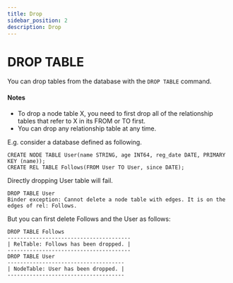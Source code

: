 ```yaml
---
title: Drop
sidebar_position: 2
description: Drop
---
```


# DROP TABLE
You can drop tables from the database with the `DROP TABLE` command.<br />

#### Notes
- To drop a node table X, you need to first drop all of the relationship tables 
     that refer to X in its FROM or TO first.
- You can drop any relationship table at any time.

E.g. consider a database defined as following.
```
CREATE NODE TABLE User(name STRING, age INT64, reg_date DATE, PRIMARY KEY (name));
CREATE REL TABLE Follows(FROM User TO User, since DATE);
```

Directly dropping User table will fail.
```
DROP TABLE User
Binder exception: Cannot delete a node table with edges. It is on the edges of rel: Follows.
```
But you can first delete Follows and the User as follows:
```
DROP TABLE Follows
---------------------------------------
| RelTable: Follows has been dropped. |
---------------------------------------
DROP TABLE User
-------------------------------------
| NodeTable: User has been dropped. |
-------------------------------------
```
